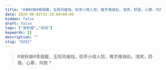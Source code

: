 ```yaml
---
title: "#谢秋娘#青阁暖，玉殒风催烛。街亭小喧人怒，稚手推缘赴。浅笑，舒眉，心慕，何故？"
date: 2020-08-02T22:18:04+08:00
hidden: false
draft: false
tags: ["谢秋娘","诗词"]
keywords: []
description: ""
slug: "0201"
---
```


> #谢秋娘#青阁暖，玉殒风催烛。街亭小喧人怒，稚手推缘赴。浅笑，舒眉，心慕，何故？